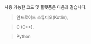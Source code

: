 사용 가능한 코드 및 플랫폼은 다음과 같습니다. 

> 안드로이드 스튜디오(Kotlin),

> C (C++),

> Python 


<!-- 
안녕하세요, 저는 나레하세라는 닉네임을 가진 초보 개발자입니다.

저는 경험을 통해 나만의 알고리즘과 규칙을 만드는 것을 좋아하고 코드를 능숙하게 작성할 수 있습니다.

제가 이전에 작성한 코드를 보고 싶으시다면 @Narehase를 찾아주세요!

주로 파이썬 Numpy 행렬을 가지고 재미있는 작업을 합니다.

---


사용 가능한 코드 및 플랫폼은 다음과 같습니다. 

> 안드로이드 스튜디오(Kotlin),

> C (C++),

> Python 

그리고 **.ino** 및 **Java**와 같은 파생 언어도 어느 정도 사용할 수 있습니다.

---

저의 개발 트리는 다음과 같습니다.

> 인공지능 : ML.py(머신 러닝) - DNN.py(딥러닝) - CNN.py(합성곱 신경망) - RN.py(강화학습 신경망)

> 애플리케이션 : None ( 가상의 비전 : ios <-> Aos 통신 어플, Notication App)

> 기타 : 제안을 해주세요! (narehasedevel@gmail.com) 여기로 연락을 주세요!

---





- english Version
---
Hello, I'm a beginner developer with the nickname Narehase.

I like to create my own algorithms and rules through experience, and I can write code proficiently.

If you want to see some code I've written before, find me @Narehase!

I mostly do fun things with matrices in Python and Numpy.

---


Available code and platforms include 

> Android Studio (Kotlin),

> C (C++),

> Python 

And derivative languages like **.ino** and **Java** can also be used to some extent.

---

My development tree looks like this

> Artificial Intelligence : ML.py (Machine Learning) - DNN.py (Deep Learning) - CNN.py (Convolutional Neural Network) - RN.py (Reinforcement Learning Neural Network)

> Application : None ( Virtual Vision : ios <-> Aos Communication App, Notification App)

> Other : Please give me suggestions (narehasedevel@gmail.com) Please contact me here!

--- 
> history
- This article is translated from DeepL. -->
